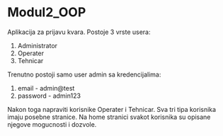 # Modul2_OOP
Aplikacija za prijavu kvara.
Postoje 3 vrste usera:
  1. Administrator
  2. Operater
  3. Tehnicar

Trenutno postoji samo user admin sa kredencijalima:
  1. email - admin@test
  2. password - admin123

Nakon toga napraviti korisnike Operater i Tehnicar.
Sva tri tipa korisnika imaju posebne stranice.
Na home stranici svakot korisnika su opisane njegove mogucnosti i dozvole.
